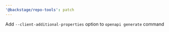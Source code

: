```yaml
---
'@backstage/repo-tools': patch
---
```


Add `--client-additional-properties` option to `openapi generate` command
